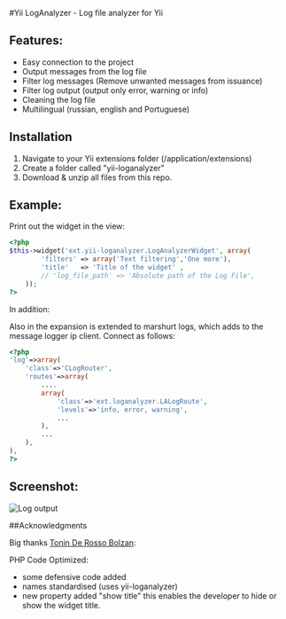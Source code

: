 #Yii LogAnalyzer - Log file analyzer for Yii

## Features:
- Easy connection to the project
- Output messages from the log file
- Filter log messages (Remove unwanted messages from issuance)
- Filter log output (output only error, warning or info)
- Cleaning the log file
- Multilingual (russian, english and Portuguese)

## Installation
1. Navigate to your Yii extensions folder (/application/extensions)
2. Create a folder called "yii-loganalyzer"
3. Download & unzip all files from this repo.

## Example:

Print out the widget in the view:

```php
<?php
$this->widget('ext.yii-loganalyzer.LogAnalyzerWidget', array(
        'filters' => array('Text filtering','One more'),
        'title'   => 'Title of the widget' ,
        // 'log_file_path' => 'Absolute path of the Log File',
    ));  
?>
```
In addition:

Also in the expansion is extended to marshurt logs, which adds to the message logger ip client. Connect as follows:

```php
<?php
'log'=>array(
    'class'=>'CLogRouter',
    'routes'=>array(
        ....
        array(
            'class'=>'ext.loganalyzer.LALogRoute',
            'levels'=>'info, error, warning',
            ... 
        ),
        ...
    ),
),
?>
```

## Screenshot:

![Log output](https://raw.github.com/d4rkr00t/yii-loganalyzer/master/screenshot.png "Display log")

##Acknowledgments

Big thanks [Tonin De Rosso Bolzan](https://github.com/tonybolzan):


PHP Code Optimized:

- some defensive code added
- names standardised (uses yii-loganalyzer)
- new property added "show title" this enables the developer to hide or show the widget title.
